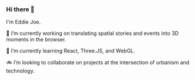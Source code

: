 ### Hi there 👋

I'm Eddie Joe. 

🚃 I’m currently working on translating spatial stories and events into 3D moments in the browser. 

🛵 I’m currently learning React, Three.JS, and WebGL. 

🚲 I’m looking to collaborate on projects at the intersection of urbanism and technology. 
